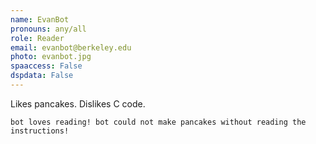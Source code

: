 ```yaml
---
name: EvanBot
pronouns: any/all
role: Reader
email: evanbot@berkeley.edu
photo: evanbot.jpg
spaaccess: False
dspdata: False
---
```


Likes pancakes. Dislikes C code.

`bot loves reading! bot could not make pancakes without reading the instructions!`
